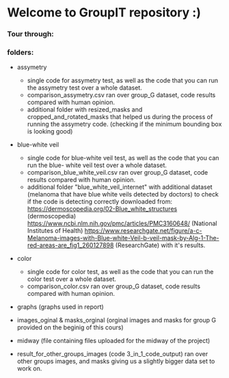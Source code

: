 # Welcome to GroupIT repository :)


### Tour through:
### folders:

- assymetry
    - single code for assymetry test, as well as the code that you can run the assymetry
      test over a whole dataset.
    - comparison_assymetry.csv ran over group_G dataset, code results compared with 
      human opinion.
    - additional folder with resized_masks and cropped_and_rotated_masks that helped us
      during the process of running the assymetry code. (checking if the minimum bounding
      box is looking good)
  
  
- blue-white veil 
    - single code for blue-white veil test, as well as the code that you can run the blue-
      white veil test over a whole dataset.
    - comparison_blue_white_veil.csv ran over group_G dataset, code results compared with 
      human opinion.
    - additional folder "blue_white_veil_internet" with additional dataset (melanoma that
      have blue white veils detected by doctors) to check if the code is detecting
      correctly downloaded from: 
       https://dermoscopedia.org/02-Blue_white_structures
       (dermoscopedia)
       https://www.ncbi.nlm.nih.gov/pmc/articles/PMC3160648/ 
       (National Institutes of Health)
       https://www.researchgate.net/figure/a-c-Melanoma-images-with-Blue-white-Veil-b-veil-mask-by-Alg-1-The-red-areas-are_fig1_260127898
       (ResearchGate)
      with it's results.
      
- color
    - single code for color test, as well as the code that you can run the color
      test over a whole dataset.
    - comparison_color.csv ran over group_G dataset, code results compared with 
      human opinion.
      
- graphs (graphs used in report)

- images_oginal & masks_orginal (orginal images and masks for group G provided on the
  beginig of this cours)
    
- midway (file containing files uploaded for the midway of the project)

- result_for_other_groups_images (code 3_in_1_code_output) ran over other groups images,
  and masks giving us a slightly bigger data set to work on.

 
